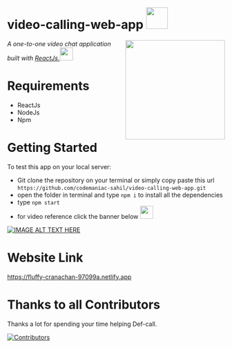
# video-calling-web-app <img src="https://media.giphy.com/media/mGcNjsfWAjY5AEZNw6/giphy.gif" width="50"></h2>
<img align='right' src="https://encrypted-tbn0.gstatic.com/images?q=tbn:ANd9GcSaIo0EzRVqh_yKzsZTaQjC5MCMFn6RHTWvTGHOBARprMLf89zmTNhEv-6E_7vJzDEkMjY&usqp=CAU" width="230">
<p><em>A one-to-one video chat application built with  <a href="http://www.unb.br">ReactJs.</a><img src="https://media.giphy.com/media/WUlplcMpOCEmTGBtBW/giphy.gif" width="30"> 
</em></p>



# Requirements

+ ReactJs
+ NodeJs  
+ Npm

# Getting Started  
   
  To test this app on your local server: 
  - Git clone the repository on your terminal or simply copy paste this url `https://github.com/codemaniac-sahil/video-calling-web-app.git`
  - open the folder in terminal and type `npm i` to install all the dependencies
  - type `npm start`
  - for video reference click the banner below   <img src="https://encrypted-tbn0.gstatic.com/images?q=tbn:ANd9GcQ6kIxY9D2jD2Bt_GwHzj1PxcZgNxriMuE-0Ln-efSbCE0-InhHIG0GxO3pcFd6y-ySCmg&usqp=CAU" width="30">
  
[![IMAGE ALT TEXT HERE](https://i.ytimg.com/vi/u4d1bM7X6LI/maxresdefault.jpg)](https://www.youtube.com/watch?v=O72FWNeO-xY"_blank)


# Website Link
https://fluffy-cranachan-97099a.netlify.app
  
# Thanks to all Contributors

Thanks a lot for spending your time helping Def-call.

[![Contributors](https://contrib.rocks/image?repo=codemaniac-sahil/video-calling-web-app)](https://github.com/codemaniac-sahil/video-calling-web-app/graphs/contributors)



